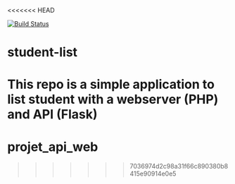 <<<<<<< HEAD


[![Build Status](http://ec2-54-235-33-193.compute-1.amazonaws.com/buildStatus/icon?job=student-list)](http://ec2-54-235-33-193.compute-1.amazonaws.com/view/all/job/student-list/)

# student-list 
This repo is a simple application to list student with a webserver (PHP) and API (Flask)
=======
# projet_api_web
>>>>>>> 7036974d2c98a31f66c890380b8415e90914e0e5

